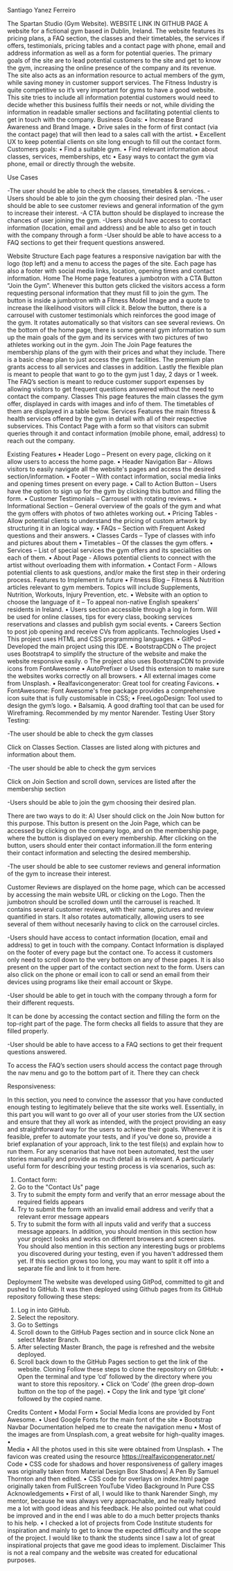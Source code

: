 Santiago Yanez Ferreiro

The Spartan Studio (Gym Website).
WEBSITE LINK IN GITHUB PAGE
A website for a fictional gym based in Dublin, Ireland.  The website features its pricing plans, a FAQ section, the classes and their timetables, the services if offers, testimonials, pricing tables and a contact page with phone, email and address information as well as a form for potential queries. The primary goals of the site are to lead potential customers to the site and get to know the gym, increasing the online presence of the company and its revenue. The site also acts as an information resource to actual members of the gym, while saving money in customer support services.
The Fitness Industry is quite competitive so it’s very important for gyms to have a good website. This site tries to include all information potential customers would need to decide whether this business fulfils their needs or not, while dividing the information in readable smaller sections and facilitating potential clients to get in touch with the company. 
Business Goals:
•	Increase Brand Awareness and Brand Image.
•	Drive sales in the form of first contact (via the contact page) that will then lead to a sales call with the artist.
•	Excellent UX to keep potential clients on site long enough to fill out the contact form.
Customers goals:
•	Find a suitable gym.
•	Find relevant information about classes, services, memberships, etc
•	Easy ways to contact the gym via phone, email or directly through the website.

Use Cases

-The user should be able to check the classes, timetables & services. 
-Users should be able to join the gym choosing their desired plan.
-The user should be able to see customer reviews and general information of the gym to increase their interest. 
-A CTA button should be displayed to increase the chances of user joining the gym. 
-Users should have access to contact information (location, email and address) and be able to also get in touch with the company through a form
-User should be able to have access to a FAQ sections to get their frequent questions answered.

Website Structure
Each page features a responsive navigation bar with the logo (top left) and a menu to access the pages of the site. Each page has also a footer with social media links, location, opening times and contact information.
Home
The Home page features a jumbotron with a CTA Button “Join the Gym”. Whenever this button gets clicked the visitors access a form requesting personal information that they must fill to join the gym. The button is inside a jumbotron with a Fitness Model Image and a quote to increase the likelihood visitors will click it.
Below the button, there is a carrousel with customer testimonials which reinforces the good image of the gym. It rotates automatically so that visitors can see several reviews.
On the bottom of the home page, there is some general gym information to sum up the main goals of the gym and its services with two pictures of two athletes working out in the gym.
Join
The Join Page features the membership plans of the gym with their prices and what they include. There is a basic cheap plan to just access the gym facilities. The premium plan grants access to all services and classes in addition. Lastly the flexible plan is meant to people that want to go to the gym just 1 day, 2 days or 1 week.
The FAQ’s section is meant to reduce customer support expenses by allowing visitors to get frequent questions answered without the need to contact the company.
Classes
This page features the main classes the gym offer, displayed in cards with images and info of them. The timetables of them are displayed in a table below.
Services
Features the main fitness & health services offered by the gym in detail with all of their respective subservices. This 
Contact
Page with a form so that visitors can submit queries through it and contact information (mobile phone, email, address) to reach out the company. 




Existing Features
•	Header Logo – Present on every page, clicking on it allow users to access the home page.
•	Header Navigation Bar – Allows visitors to easily navigate all the website's pages and access the desired section/information.
•	Footer – With contact information, social media links and opening times present on every page.
•	Call to Action Button – Users have the option to sign up for the gym by clicking this button and filling the form.
•	Customer Testimonials – Carrousel with rotating reviews.
•	Informational Section – General overview of the goals of the gym and what the gym offers with photos of two athletes working out.
•	Pricing Tables - Allow potential clients to understand the pricing of custom artwork by structuring it in an logical way.
•	FAQs – Section with Frequent Asked questions and their answers.
•	Classes Cards – Type of classes with info and pictures about them
•	Timetables – Of the classes the gym offers.
•	Services – List of special services the gym offers and its specialities on each of them.
•	About Page - Allows potential clients to connect with the artist without overloading them with information.
•	Contact Form - Allows potential clients to ask questions, and/or make the first step in their ordering process.
Features to Implement in future
•	Fitness Blog – Fitness & Nutrition articles relevant to gym members. Topics will include Supplements, Nutrition, Workouts, Injury Prevention, etc.
•	Website with an option to choose the language of it – To appeal non-native English speakers’ residents in Ireland.
•	Users section accessible through a log in form. Will be used for online classes, tips for every class, booking services reservations and classes and publish gym social events.
•	Careers Section to post job opening and receive CVs from applicants.
Technologies Used
•	This project uses HTML and CSS programming languages.
•	GitPod – Developed the main project using this IDE.
•	BootstrapCDN 
o	The project uses Bootstrap4 to simplify the structure of the website and make the website responsive easily.
o	The project also uses BootstrapCDN to provide icons from FontAwesome
•	AutoPrefixer 
o	Used this extension to make sure the websites works correctly on all browsers.
•	All external images come from Unsplash.
•	Realfavicongenerator: Great tool for creating Favicons.
•	FontAwesome: Font Awesome's free package provides a comprehensive icon suite that is fully customisable in CSS;
•	FreeLogoDesign: Tool used to design the gym’s logo.
•	Balsamiq. A good drafting tool that can be used for Wireframing. Recommended by my mentor Narender.
Testing
User Story Testing:

-The user should be able to check the gym classes

Click on Classes Section. Classes are listed along with pictures and information about them.

-The user should be able to check the gym services

Click on Join Section and scroll down, services are listed after the membership section

-Users should be able to join the gym choosing their desired plan.

There are two ways to do it: A) User should click on the Join Now button for this purpose. This button is present on the Join Page, which can be accessed by clicking on the company logo, and on the membership page, where the button is displayed on every membership. After clicking on the button, users should enter their contact information.ill the form entering their contact information and selecting the desired membership.

-The user should be able to see customer reviews and general information of the gym to increase their interest. 

Customer Reviews are displayed on the home page, which can be accessed by accessing the main website URL or clicking on the Logo. Then the jumbotron should be scrolled down until the carrousel is reached. It contains several customer reviews, with their name, pictures and review quantified in stars. It also rotates automatically, allowing users to see several of them without necesarily having to click on the carrousel circles.

-Users should have access to contact information (location, email and address) to get in touch with the company. Contact Information is displayed on the footer of every page but the contact one. To access it customers only need to scroll down to the very bottom on any of these pages. It is also present on the upper part of the contact section next to the form. Users can also click on the phone or email icon to call or send an email from their devices using programs like their email account or Skype.

-User should be able to get in touch with the company through a form for their different requests. 

It can be done by accessing the contact section and filling the form on the top-right part of the page. The form checks all fields to assure that they are filled properly.



-User should be able to have access to a FAQ sections to get their frequent questions answered. 

To access the FAQ’s section users should access the contact page through the nav menu and go to the bottom part of it. There they can check 

Responsiveness:
 
In this section, you need to convince the assessor that you have conducted enough testing to legitimately believe that the site works well. Essentially, in this part you will want to go over all of your user stories from the UX section and ensure that they all work as intended, with the project providing an easy and straightforward way for the users to achieve their goals.
Whenever it is feasible, prefer to automate your tests, and if you've done so, provide a brief explanation of your approach, link to the test file(s) and explain how to run them.
For any scenarios that have not been automated, test the user stories manually and provide as much detail as is relevant. A particularly useful form for describing your testing process is via scenarios, such as:
1.	Contact form: 
1.	Go to the "Contact Us" page
2.	Try to submit the empty form and verify that an error message about the required fields appears
3.	Try to submit the form with an invalid email address and verify that a relevant error message appears
4.	Try to submit the form with all inputs valid and verify that a success message appears.
In addition, you should mention in this section how your project looks and works on different browsers and screen sizes.
You should also mention in this section any interesting bugs or problems you discovered during your testing, even if you haven't addressed them yet.
If this section grows too long, you may want to split it off into a separate file and link to it from here.

Deployment
The website was developed using GitPod, committed to git and pushed to GitHub. It was then deployed using Github pages from its GitHub repository following these steps:
1.	Log in into GitHub.
2.	Select the repository.
3.	Go to Settings
4.	Scroll down to the GitHub Pages section and in source click None an select Master Branch.
5.	After selecting Master Branch, the page is refreshed and the website deployed.
6.	Scroll back down to the GitHub Pages section to get the link of the website.
Cloning
Follow these steps to clone the repository on GitHub:
•	Open the terminal and type ‘cd’ followed by the directory where you want to store this repository.
•	Click on ‘Code’ (the green drop-down button on the top of the page).
•	Copy the link and type ‘git clone’ followed by the copied name.

Credits
Content
•	Modal Form
•	Social Media Icons are provided by Font Awesome.
•	Used Google Fonts for the main font of the site
•	Bootstrap Navbar Documentation helped me to create the navigation menu
•	Most of the images are from Unsplash.com, a great website for high-quality images.
•	
Media
•	All the photos used in this site were obtained from Unsplash.
•	The favicon was created using the resource https://realfavicongenerator.net/
Code
•	CSS code for shadows and hover responsiveness of gallery images was originally taken from Material Design Box Shadows| A Pen By Samuel Thornton and then edited.
•	CSS code for overlays on index.html page originally taken from FullScreen YouTube Video Background In Pure CSS
Acknowledgements
•	First of all, I would like to thank Narender Singh, my mentor, because he was always very approachable, and he really helped me a lot with good ideas and his feedback. He also pointed out what could be improved and in the end I was able to do a much better projects thanks to his help.
•	I checked a lot of projects from Code Institute students for inspiration and mainly to get to know the expected difficulty and the scope of the project. I would like to thank the students since I saw a lot of great inspirational projects that gave me good ideas to implement.
Disclaimer
This is not a real company and the website was created for educational purposes.

